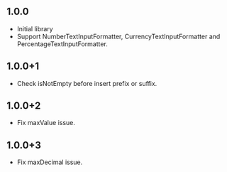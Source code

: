 ## 1.0.0

- Initial library
- Support NumberTextInputFormatter, CurrencyTextInputFormatter and PercentageTextInputFormatter.

## 1.0.0+1

- Check isNotEmpty before insert prefix or suffix.

## 1.0.0+2

- Fix maxValue issue.


## 1.0.0+3

- Fix maxDecimal issue.
